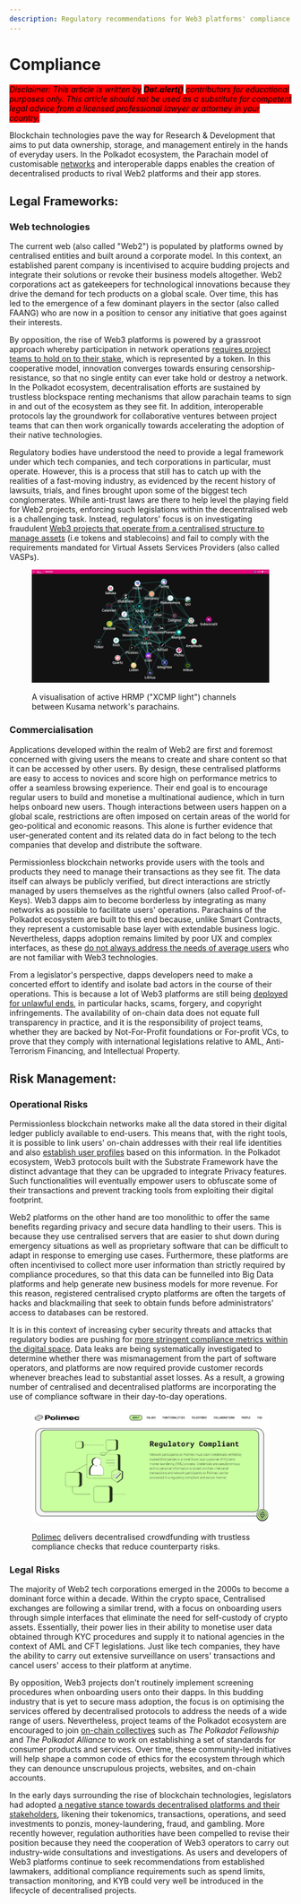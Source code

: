 ```yaml
---
description: Regulatory recommendations for Web3 platforms' compliance.
---
```


# Compliance

_<mark style="background-color:red;">Disclaimer: This article is written by</mark> <mark style="background-color:red;"></mark><mark style="background-color:red;">**Dot.alert()**</mark> <mark style="background-color:red;"></mark><mark style="background-color:red;">contributors for educational purposes only. This article should not be used as a substitute for competent legal advice from a licensed professional lawyer or attorney in your country.</mark>_



Blockchain technologies pave the way for Research & Development that aims to put data ownership, storage, and management entirely in the hands of everyday users. In the Polkadot ecosystem, the Parachain model of customisable [networks](../networks/) and interoperable dapps enables the creation of decentralised products to rival Web2 platforms and their app stores.



## Legal Frameworks:

### Web technologies

The current web (also called "Web2") is populated by platforms owned by centralised entities and built around a corporate model. In this context, an established parent company is incentivised to acquire budding projects and integrate their solutions or revoke their business models altogether. Web2 corporations act as gatekeepers for technological innovations because they drive the demand for tech products on a global scale. Over time, this has led to the emergence of a few dominant players in the sector (also called FAANG) who are now in a position to censor any initiative that goes against their interests.

By opposition, the rise of Web3 platforms is powered by a grassroot approach whereby participation in network operations [requires project teams to hold on to their stake](https://research.web3.foundation/en/latest/polkadot/NPoS/index.html), which is represented by a token. In this cooperative model, innovation converges towards ensuring censorship-resistance, so that no single entity can ever take hold or destroy a network. In the Polkadot ecosystem, decentralisation efforts are sustained by trustless blockspace renting mechanisms that allow parachain teams to sign in and out of the ecosystem as they see fit. In addition, interoperable protocols lay the groundwork for collaborative ventures between project teams that can then work organically towards accelerating the adoption of their native technologies.

Regulatory bodies have understood the need to provide a legal framework under which tech companies, and tech corporations in particular, must operate. However, this is a process that still has to catch up with the realities of a fast-moving industry, as evidenced by the recent history of lawsuits, trials, and fines brought upon some of the biggest tech conglomerates. While anti-trust laws are there to help level the playing field for Web2 projects, enforcing such legislations within the decentralised web is a challenging task. Instead, regulators' focus is on investigating fraudulent [Web3 projects that operate from a centralised structure to manage assets](https://www.bis.org/publ/qtrpdf/r\_qt2112b.htm) (i.e tokens and stablecoins) and fail to comply with the requirements mandated for Virtual Assets Services Providers (also called VASPs).

<figure><img src="../../../.gitbook/assets/R_PHRMPChannelsKusama.JPG" alt="A 2D representation of HRMP channels that are activated between Kusama parachains."><figcaption><p>A visualisation of active HRMP ("XCMP light") channels between Kusama network's parachains.</p></figcaption></figure>

### Commercialisation&#x20;

Applications developed within the realm of Web2 are first and foremost concerned with giving users the means to create and share content so that it can be accessed by other users. By design, these centralised platforms are easy to access to novices and score high on performance metrics to offer a seamless browsing experience. Their end goal is to encourage regular users to build and monetise a multinational audience, which in turn helps onboard new users. Though interactions between users happen on a global scale, restrictions are often imposed on certain areas of the world for geo-political and economic reasons. This alone is further evidence that user-generated content and its related data do in fact belong to the tech companies that develop and distribute the software.

Permissionless blockchain networks provide users with the tools and products they need to manage their transactions as they see fit. The data itself can always be publicly verified, but direct interactions are strictly managed by users themselves as the rightful owners (also called Proof-of-Keys). Web3 dapps aim to become borderless by integrating as many networks as possible to facilitate users' operations. Parachains of the Polkadot ecosystem are built to this end because, unlike Smart Contracts, they represent a customisable base layer with extendable business logic. Nevertheless, dapps adoption remains limited by poor UX and complex interfaces, as these [do not always address the needs of average users](https://builtin.com/blockchain/web3-ui-sucks) who are not familiar with Web3 technologies.&#x20;

From a legislator's perspective, dapps developers need to make a concerted effort to identify and isolate bad actors in the course of their operations. This is because a lot of Web3 platforms are still being [deployed for unlawful ends](https://go.chainalysis.com/2023-crypto-crime-report.html), in particular hacks, scams, forgery, and copyright infringements. The availability of on-chain data does not equate full transparency in practice, and it is the responsibility of project teams, whether they are backed by Not-For-Profit foundations or For-profit VCs, to prove that they comply with international legislations relative to AML, Anti-Terrorism Financing, and Intellectual Property.



## Risk Management:

### Operational Risks

Permissionless blockchain networks make all the data stored in their digital ledger publicly available to end-users. This means that, with the right tools, it is possible to link users' on-chain addresses with their real life identities and also [establish user profiles](https://www.fatf-gafi.org/en/publications/methodsandtrends/documents/virtual-assets-red-flag-indicators.html) based on this information. In the Polkadot ecosystem, Web3 protocols built with the Substrate Framework have the distinct advantage that they can be upgraded to integrate Privacy features. Such functionalities will eventually empower users to obfuscate some of their transactions and prevent tracking tools from exploiting their digital footprint.&#x20;

Web2 platforms on the other hand are too monolithic to offer the same benefits regarding privacy and secure data handling to their users. This is because they use centralised servers that are easier to shut down during emergency situations as well as proprietary software that can be difficult to adapt in response to emerging use cases. Furthermore, these platforms are often incentivised to collect more user information than strictly required by compliance procedures, so that this data can be funnelled into Big Data platforms and help generate new business models for more revenue. For this reason, registered centralised crypto platforms are often the targets of hacks and blackmailing that seek to obtain funds before administrators' access to databases can be restored.

It is in this context of increasing cyber security threats and attacks that regulatory bodies are pushing for [more stringent compliance metrics within the digital space](https://www.imf.org/en/Blogs/Articles/2023/03/02/mounting-cyber-threats-mean-financial-firms-urgently-need-better-safeguards). Data leaks are being systematically investigated to determine whether there was mismanagement from the part of software operators, and platforms are now required provide customer records whenever breaches lead to substantial asset losses. As a result, a growing number of centralised and decentralised platforms are incorporating the use of compliance software in their day-to-day operations.

<figure><img src="../../../.gitbook/assets/R_PPolimeccompliance.JPG" alt="A presentation of Polimec as a decentralised crowdfunding protocol that implements trustless compliance and security checks."><figcaption><p><a href="https://www.polimec.org/">Polimec</a> delivers decentralised crowdfunding with trustless compliance checks that reduce counterparty risks.</p></figcaption></figure>

### Legal Risks&#x20;

The majority of Web2 tech corporations emerged in the 2000s to become a dominant force within a decade. Within the crypto space, Centralised exchanges are following a similar trend, with a focus on onboarding users through simple interfaces that eliminate the need for self-custody of crypto assets. Essentially, their power lies in their ability to monetise user data obtained through KYC procedures and supply it to national agencies in the context of AML and CFT legislations. Just like tech companies, they have the ability to carry out extensive surveillance on users' transactions and cancel users' access to their platform at anytime.

By opposition, Web3 projects don't routinely implement screening procedures when onboarding users onto their dapps. In this budding industry that is yet to secure mass adoption, the focus is on optimising the services offered by decentralised protocols to address the needs of a wide range of users. Nevertheless, project teams of the Polkadot ecosystem are encouraged to join [on-chain collectives](https://polkadot.network/blog/proposal-for-common-good-parachains) such as _The Polkadot Fellowship_ and _The Polkadot Alliance_ to work on establishing a set of standards for consumer products and services. Over time, these community-led initiatives will help shape a common code of ethics for the ecosystem through which they can denounce unscrupulous projects, websites, and on-chain accounts.

In the early days surrounding the rise of blockchain technologies, legislators had adopted [a negative stance towards decentralised platforms and their stakeholders](https://www.imf.org/en/Blogs/Articles/2018/03/13/addressing-the-dark-side-of-the-crypto-world), likening their tokenomics, transactions, operations, and seed investments to ponzis, money-laundering, fraud, and gambling. More recently however, regulation authorities have been compelled to revise their position because they need the cooperation of Web3 operators to carry out industry-wide consultations and investigations. As users and developers of Web3 platforms continue to seek recommendations from established lawmakers, additional compliance requirements such as spend limits, transaction monitoring, and KYB could very well be introduced in the lifecycle of decentralised projects.

